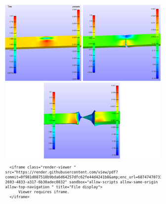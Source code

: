 
 <br>
 <img height="500" src="largedeformationteartest.png" />
 </br>

      <iframe class="render-viewer " src="https://render.githubusercontent.com/view/pdf?commit=0f981d087518b9bda6d64257dfc62fe44d4241b8&amp;enc_url=68747470733a2f2f7261772e67697468756275736572636f6e74656e742e636f6d2f6b62726f6e696b323031372f464542494f32657874656e6465642f306639383164303837353138623962646136643634323537646663363266653434643432343162382f464542696f5f5468656f72795f4d616e75616c2e706466&amp;nwo=kbronik2017%2FFEBIO2extended&amp;path=FEBio_Theory_Manual.pdf&amp;repository_id=204695627&amp;repository_type=Repository#4fe82d88-2693-4833-a317-6b30adec0832" sandbox="allow-scripts allow-same-origin allow-top-navigation " title="File display">
          Viewer requires iframe.
      </iframe>
   

 
